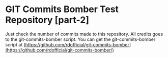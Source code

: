 # GIT Commits Bomber Test Repository [part-2]

Just check the number of commits made to this repository. All credits goes to the git-commits-bomber script. You can get the git-commits-bomber script at [https://github.com/rdofficial/git-commits-bomber](https://github.com/rdofficial/git-commits-bomber/)
